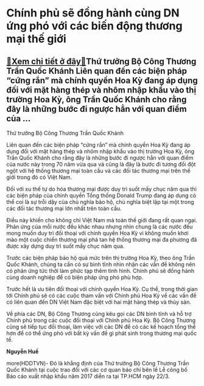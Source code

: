 Chính phủ sẽ đồng hành cùng DN ứng phó với các biến động thương mại thế giới
============================================================================

[:gift:Xem chi tiết ở đây:gift:](https://hddtvn.com/chinh-phu-se-dong-hanh-cung-dn-ung-pho-voi-cac-bien-dong-thuong-mai-the-gioi/)Thứ trưởng Bộ Công Thương Trần Quốc Khánh Liên quan đến các biện pháp “cứng rắn” mà chính quyền Hoa Kỳ đang áp dụng đối với mặt hàng thép và nhôm nhập khẩu vào thị trường Hoa Kỳ, ông Trần Quốc Khánh cho rằng đây là những bước đi ngược hẳn với quan điểm của …
------------------------------------------------------------------------------------------------------------------------------------------------------------------------------------------------------------------------------------------------------------------







 






 Thứ trưởng Bộ Công Thương Trần Quốc Khánh 


Liên quan đến các biện pháp “cứng rắn” mà chính quyền Hoa Kỳ đang áp dụng đối với mặt hàng thép và nhôm nhập khẩu vào thị trường Hoa Kỳ, ông Trần Quốc Khánh cho rằng đây là những bước đi ngược hẳn với quan điểm của nước này trong 70 năm vừa qua và cũng là đây là bước đi tương đối đột ngột với hệ thống thương mại toàn cầu và các đối tác thương mại trên thế giới trong đó có Việt Nam. 


 Đối với xu thế tự do hóa thương mại được duy trì suốt mấy chục năm qua thì các biện pháp của chính quyền Tổng thống Donald Trump đang áp dụng có thể coi là sự trỗi dậy của chủ nghĩa bảo hộ, chủ nghĩa biệt lập tại một trong các đối tác thương mại lớn nhất trên toàn cầu. 


Điều này khiến cho không chỉ Việt Nam mà toàn thế giới đang rất quan ngại. Phản ứng của mỗi nước đều khác nhau nhưng nhìn chung là các nước đều mong muốn duy trì đối thoại với chính quyền Hoa Kỳ vì không muốn khơi mào một cuộc chiến thương mại phá tan hệ thống thương mại đa phương đã được xây dựng duy trì suốt mấy chục năm qua.


 Trước các biện pháp bảo hộ quá mức trên thị trường Hoa Kỳ, theo ông Trần Quốc Khánh, chúng ta cần có sự bình tĩnh nhìn nhận các vấn đề không nên có phản ứng tức thời làm phức tạp thêm tình hình. Chính phủ sẽ đồng hành cùng doanh nghiệp để có biện pháp ứng phó phù hợp. 


Trước hết là ưu tiên đối thoại với chính quyền Hoa Kỳ. Cụ thể, trong thời gian tới Chính phủ sẽ có các cuộc tham vấn với Chính phủ Hoa Kỳ về các vấn đề có liên quan đến DN Việt Nam đặc biệt với hai mặt hàng thép và thủy sản. 


 Về phía các DN, Bộ Công Thương cũng kêu gọi các DN bình tĩnh và hỗ trợ Chính phủ trong các cuộc đối thoại với Chính phủ Hoa Kỳ. Bộ Công Thương cũng sẽ tiếp tục đối thoại, làm việc với các DN để có các kế hoạch tổng thể hơn để có thể ứng phó với bất kỳ vấn đề gì phát sinh trong thương mại quốc tế.






**Nguyễn Huế**



more(HDDTVN)- Đó là khẳng định của Thứ trưởng Bộ Công Thương Trần Quốc Khánh tại cuộc trao đổi với các cơ quan báo chí bên lề Lễ công bố Báo cáo xuất nhập khẩu năm 2017 diễn ra tại TP.HCM ngày 22/3.

